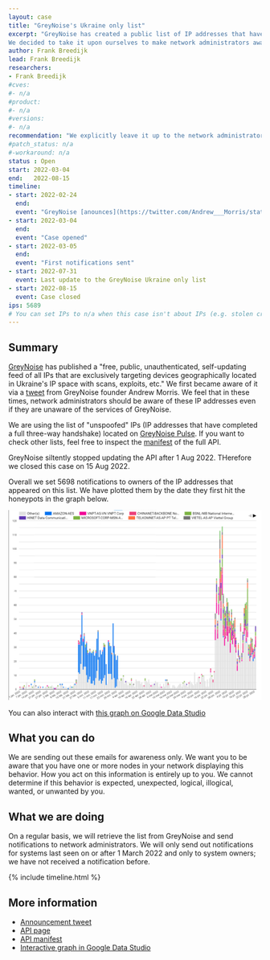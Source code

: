 ```yaml
---
layout: case
title: "GreyNoise's Ukraine only list"
excerpt: "GreyNoise has created a public list of IP addresses that have exclusively been observed in their honeypots in Ukraine, and not anywhere else.
We decided to take it upon ourselves to make network administrators aware of the fact that these hosts are on this list."
author: Frank Breedijk
lead: Frank Breedijk
researchers:
- Frank Breedijk
#cves:
#- n/a
#product: 
#- n/a
#versions: 
#- n/a
recommendation: "We explicitly leave it up to the network administrators to decide what to do with the observed facts"
#patch_status: n/a
#-workaround: n/a
status : Open
start: 2022-03-04
end:   2022-08-15
timeline:
- start: 2022-02-24
  end:
  event: "GreyNoise [anounces](https://twitter.com/Andrew___Morris/status/1496923547872206852?s=20&t=Y5vBKAso8TRrwief4KpbLg) their plans to publish a \"free, public, unauthenticated, self-updating feed of all IPs that are exclusively targeting devices geographically located in Ukraine's IP space with scans, exploits, etc.\""
- start: 2022-03-04
  end:
  event: "Case opened"
- start: 2022-03-05
  end:
  event: "First notifications sent"
- start: 2022-07-31
  event: Last update to the GreyNoise Ukraine only list
- start: 2022-08-15
  event: Case closed
ips: 5689 
# You can set IPs to n/a when this case isn't about IPs (e.g. stolen credentials)
---
```

## Summary

[GreyNoise](https://greynoise.io/) has published a "free, public, unauthenticated, self-updating feed of all IPs that are exclusively targeting devices geographically located in Ukraine's IP space with scans, exploits, etc." We first became aware of it via a [tweet](https://twitter.com/Andrew___Morris/status/1496923547872206852?s=20&t=Y5vBKAso8TRrwief4KpbLg) from GreyNoise founder Andrew Morris. We feel that in these times, network administrators should be aware of these IP addresses even if they are unaware of the services of GreyNoise.

We are using the list of "unspoofed" IPs (IP addresses that have completed a full three-way handshake) located on [GreyNoise Pulse](https://www.greynoise.io/viz/pulse). If you want to check other lists, feel free to inspect the [manifest](https://api.greynoise.io/datashots/ukraine/manifest.json) of the full API.

GreyNoise siltently stopped updating the API after 1 Aug 2022. THerefore we closed this case on 15 Aug 2022.

Overall we set 5698 notifications to owners of the IP addresses that appeared on this list. We have plotted them by the date they first hit the honeypots in the graph below.

![Graph of IP addresses, colored by provider, that execusively his GreyNoise honeypots in Ukraine.](/img/DIVD-2022-00014/GreyNoiseUkrainOnlyGraph.png)

You can also interact with [this graph on Google Data Studio](https://datastudio.google.com/u/1/reporting/5902c6e9-addf-405e-8d58-8853d1b41a7b/page/LHtnC)

## What you can do

We are sending out these emails for awareness only. We want you to be aware that you have one or more nodes in your network displaying this behavior. How you act on this information is entirely up to you. We cannot determine if this behavior is expected, unexpected, logical, illogical, wanted, or unwanted by you.

## What we are doing

On a regular basis, we will retrieve the list from GreyNoise and send notifications to network administrators. We will only send out notifications for systems last seen on or after 1 March 2022 and only to system owners; we have not received a notification before.

{% include timeline.html %}


## More information
* [Announcement tweet](https://twitter.com/Andrew___Morris/status/1496923547872206852?s=20&t=Y5vBKAso8TRrwief4KpbLg)
* [API page](https://www.greynoise.io/viz/pulse)
* [API manifest](https://api.greynoise.io/datashots/ukraine/manifest.json)
* [Interactive graph in Google Data Studio](https://datastudio.google.com/u/1/reporting/5902c6e9-addf-405e-8d58-8853d1b41a7b/page/LHtnC)
